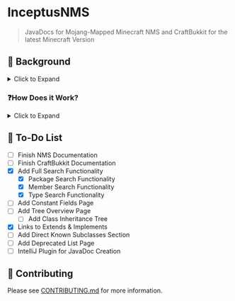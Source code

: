 # InceptusNMS
> JavaDocs for Mojang-Mapped Minecraft NMS and CraftBukkit for the latest Minecraft Version

## 📕 Background
<details>
    <summary>Click to Expand</summary>

The goal of this project is to attempt to emulate a JDK 17 JavaDocs-style Browser for the Mojang-Mapped NMS Mappings and CraftBukkit Server, in order to make NMS and CraftBukkit Development easier and more accessible.
</details>

### ❓How Does it Work?

<details>
    <summary>Click to Expand</summary>

We use a custom parser to parse JSON files stored in our `docs` folder to emulate a JavaDocs browser. Developed in Kotlin and Java, the parser is able to parse the JSON files and generate a JavaDocs-style browser for the NMS and CraftBukkit Server.
</details>

## 📒 To-Do List

- [ ] Finish NMS Documentation
- [ ] Finish CraftBukkit Documentation
- [x] Add Full Search Functionality
  - [x] Package Search Functionality
  - [x] Member Search Functionality
  - [x] Type Search Functionality
- [ ] Add Constant Fields Page
- [ ] Add Tree Overview Page
  - [ ] Add Class Inheritance Tree
- [x] Links to Extends & Implements
- [ ] Add Direct Known Subclasses Section
- [ ] Add Deprecated List Page
- [ ] IntelliJ Plugin for JavaDoc Creation

## 📝 Contributing

Please see [CONTRIBUTING.md](CONTRIBUTING.md) for more information.